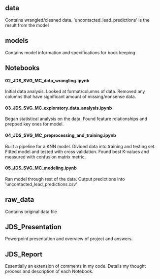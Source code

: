 ## data
Contains wrangled/cleaned data. 'uncontacted_lead_predictions' is the result from the model

## models
Contains model information and specifications for book keeping

## Notebooks

#### 02_JDS_SVG_MC_data_wrangling.ipynb
Initial data analysis. Looked at format/columns of data. Removed any columns that have significant amount of missing/nonsense data.

#### 03_JDS_SVG_MC_exploratory_data_analysis.ipynb
Began statistical analysis on the data. Found feature relationships and prepped key ones for model.

#### 04_JDS_SVG_MC_preprocessing_and_training.ipynb
Built a pipeline for a KNN model. Divided data into training and testing set. Fitted model and tested with cross validation. Found best K-values and measured with confusion matrix metric.

#### 05_JDS_SVG_MC_modeling.ipynb
Ran model through rest of the data. Output predictions into 'uncontacted_lead_predictions.csv'

## raw_data
Contains original data file

## JDS_Presentation
Powerpoint presentation and overview of project and answers.

## JDS_Report
Essentially an extension of comments in my code. Details my thought process and description of each Notebook.